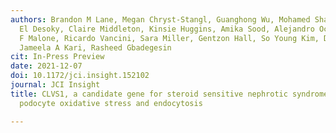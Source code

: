 ```yaml
---
authors: Brandon M Lane, Megan Chryst-Stangl, Guanghong Wu, Mohamed Shalaby, Sherif
  El Desoky, Claire Middleton, Kinsie Huggins, Amika Sood, Alejandro Ochoa, Andrew
  F Malone, Ricardo Vancini, Sara Miller, Gentzon Hall, So Young Kim, David Howell,
  Jameela A Kari, Rasheed Gbadegesin
cit: In-Press Preview
date: 2021-12-07
doi: 10.1172/jci.insight.152102
journal: JCI Insight
title: CLVS1, a candidate gene for steroid sensitive nephrotic syndrome, regulates
  podocyte oxidative stress and endocytosis

---
```

